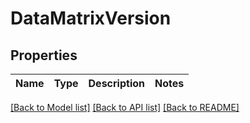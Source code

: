 # DataMatrixVersion

## Properties

Name | Type | Description | Notes
---- | ---- | ----------- | -----

[[Back to Model list]](../README.md#documentation-for-models) [[Back to API list]](../README.md#documentation-for-api-endpoints) [[Back to README]](../README.md)
